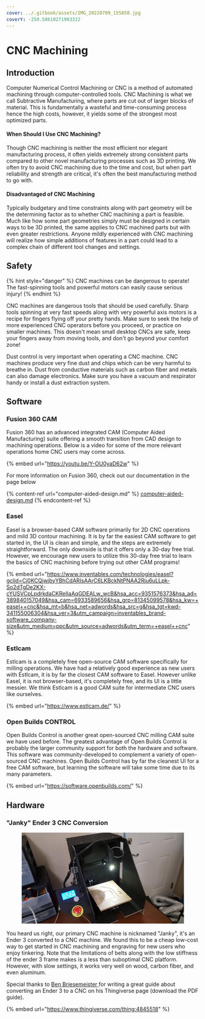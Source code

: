 ```yaml
---
cover: ../.gitbook/assets/IMG_20220709_155858.jpg
coverY: -250.58610271903322
---
```


# CNC Machining

## Introduction

Computer Numerical Control Machining or CNC is a method of automated machining through computer-controlled tools. CNC Machining is what we call Subtractive Manufacturing, where parts are cut out of larger blocks of material. This is fundamentally a wasteful and time-consuming process hence the high costs, however, it yields some of the strongest most optimized parts.

#### When Should I Use CNC Machining?

Though CNC machining is neither the most efficient nor elegant manufacturing process, it often yields extremely strong consistent parts compared to other novel manufacturing processes such as 3D printing. We often try to avoid CNC machining due to the time and cost, but when part reliability and strength are critical, it's often the best manufacturing method to go with.&#x20;

#### Disadvantaged of CNC Machining

Typically budgetary and time constraints along with part geometry will be the determining factor as to whether CNC machining a part is feasible. Much like how some part geometries simply must be designed in certain ways to be 3D printed, the same applies to CNC machined parts but with even greater restrictions. Anyone mildly experienced with CNC machining will realize how simple additions of features in a part could lead to a complex chain of different tool changes and settings.&#x20;

## Safety

{% hint style="danger" %}
CNC machines can be dangerous to operate! The fast-spinning tools and powerful motors can easily cause serious injury!
{% endhint %}

CNC machines are dangerous tools that should be used carefully. Sharp tools spinning at very fast speeds along with very powerful axis motors is a recipe for fingers flying off your pretty hands. Make sure to seek the help of more experienced CNC operators before you proceed, or practice on smaller machines. This doesn't mean small desktop CNCs are safe, keep your fingers away from moving tools, and don't go beyond your comfort zone!

Dust control is very important when operating a CNC machine. CNC machines produce very fine dust and chips which can be very harmful to breathe in. Dust from conductive materials such as carbon fiber and metals can also damage electronics. Make sure you have a vacuum and respirator handy or install a dust extraction system.&#x20;

## Software

### Fusion 360 CAM

Fusion 360 has an advanced integrated CAM (Computer Aided Manufacturing) suite offering a smooth transition from CAD design to machining operations. Below is a video for some of the more relevant operations home CNC users may come across.

{% embed url="https://youtu.be/Y-OU0yaD62w" %}

For more information on Fusion 360, check out our documentation in the page below

{% content-ref url="computer-aided-design.md" %}
[computer-aided-design.md](computer-aided-design.md)
{% endcontent-ref %}

### Easel

Easel is a browser-based CAM software primarily for 2D CNC operations and mild 3D contour machining. It is by far the easiest CAM software to get started in, the UI is clean and simple, and the steps are extremely straightforward. The only downside is that it offers only a 30-day free trial. However, we encourage new users to utilize this 30-day free trial to learn the basics of CNC machining before trying out other CAM programs!

{% embed url="https://www.inventables.com/technologies/easel?gclid=Cj0KCQjwjbyYBhCdARIsAArC6LKBckNtPNAA2Rju6uLLpk-So2dTgDe2KX-cYUSVCpLpdrkdaCKRelIaAqGDEALw_wcB&hsa_acc=9351576373&hsa_ad=389840157049&hsa_cam=6933589656&hsa_grp=81345099578&hsa_kw=+easel++cnc&hsa_mt=b&hsa_net=adwords&hsa_src=g&hsa_tgt=kwd-341155006304&hsa_ver=3&utm_campaign=inventables_brand-software_company-size&utm_medium=ppc&utm_source=adwords&utm_term=+easel++cnc" %}

### Estlcam

Estlcam is a completely free open-source CAM software specifically for milling operations. We have had a relatively good experience as new users with Estlcam, it is by far the closest CAM software to Easel. However unlike Easel, it is not browser-based, it's completely free, and its UI is a little messier. We think Estlcam is a good CAM suite for intermediate CNC users like ourselves.&#x20;

{% embed url="https://www.estlcam.de/" %}

### Open Builds CONTROL

Open Builds Control is another great open-sourced CNC milling CAM suite we have used before. The greatest advantage of Open Builds Control is probably the larger community support for both the hardware and software. This software was community-developed to complement a variety of open-sourced CNC machines. Open Builds Control has by far the cleanest UI for a free CAM software, but learning the software will take some time due to its many parameters.

{% embed url="https://software.openbuilds.com/" %}

## Hardware

### "Janky" Ender 3 CNC Conversion

<figure><img src="../.gitbook/assets/20220312_205214.jpg" alt=""><figcaption></figcaption></figure>

You heard us right, our primary CNC machine is nicknamed "Janky", it's an Ender 3 converted to a CNC machine. We found this to be a cheap low-cost way to get started in CNC machining and engraving for new users who enjoy tinkering. Note that the limitations of belts along with the low stiffness of the ender 3 frame makes is a less than suboptimal CNC platform. However, with slow settings, it works very well on wood, carbon fiber, and even aluminum.&#x20;

Special thanks to [Ben ](https://www.thingiverse.com/thinngimaker)[Briesemeister](https://www.thingiverse.com/thinngimaker)[ ](https://www.thingiverse.com/thinngimaker)for writing a great guide about converting an Ender 3 to a CNC on his Thingiverse page (download the PDF guide).

{% embed url="https://www.thingiverse.com/thing:4845518" %}
